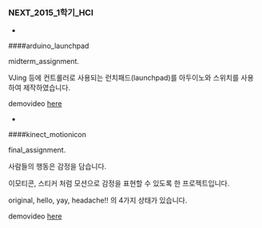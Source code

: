 ### NEXT_2015_1학기_HCI

-
####arduino_launchpad

midterm_assignment.

VJing 등에 컨트롤러로 사용되는 런치패드(launchpad)를 아두이노와 스위치를 사용하여 제작하였습니다.

demovideo [here](https://www.youtube.com/watch?v=JXGWbLnj5vo)

-

####kinect_motionicon

final_assignment.

사람들의 행동은 감정을 담습니다. 

이모티콘, 스티커 처럼 모션으로 감정을 표현할 수 있도록 한 프로젝트입니다. 

original, hello, yay, headache!! 의 4가지 상태가 있습니다. 

demovideo [here](https://youtu.be/5XLLCJS4FRs)
